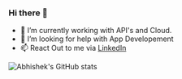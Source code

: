 ### Hi there 👋

- 🔭 I’m currently working with API's and Cloud. 
- 🤔 I’m looking for help with App Developement
- 📫 React Out to me via [LinkedIn](https://www.linkedin.com/in/abhishek-ahlawat/)

![Abhishek's GitHub stats](https://github-readme-stats.vercel.app/api?username=AbhiAhlawat)

